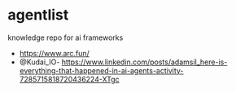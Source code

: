 # agentlist
knowledge repo for ai frameworks

- https://www.arc.fun/
- @Kudai_IO- https://www.linkedin.com/posts/adamsil_here-is-everything-that-happened-in-ai-agents-activity-7285715818720436224-XTgc
